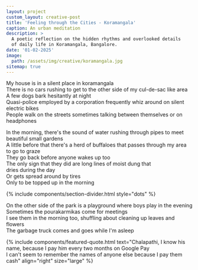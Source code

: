 ```yaml
---
layout: project
custom_layout: creative-post
title: 'Feeling through the Cities - Koramangala'
caption: An urban meditation
description: >
  A poetic reflection on the hidden rhythms and overlooked details 
  of daily life in Koramangala, Bangalore.
date: '01-02-2025'
image: 
  path: /assets/img/creative/koramangala.jpg
sitemap: true
---
```


My house is in a silent place in koramangala  
There is no cars rushing to get to the other side of my cul-de-sac like area  
A few dogs bark hesitantly at night  
Quasi-police employed by a corporation frequently whiz around on silent electric bikes  
People walk on the streets sometimes talking between themselves or on headphones  

In the morning, there's the sound of water rushing through pipes to meet beautiful small gardens  
A little before that there's a herd of buffaloes that passes through my area to go to graze  
They go back before anyone wakes up too  
The only sign that they did are long lines of moist dung that  
dries during the day  
Or gets spread around by tires  
Only to be topped up in the morning  

{% include components/section-divider.html style="dots" %}

On the other side of the park is a playground where boys play in the evening  
Sometimes the pourakarmikas come for meetings  
I see them in the morning too, shuffling about cleaning up leaves and flowers  
The garbage truck comes and goes while I'm asleep  

{% include components/featured-quote.html 
  text="Chalapathi, I know his name, because I pay him every two months on Google Pay  
I can't seem to remember the names of anyone else because I pay them cash"
  align="right"
  size="large"
%}


